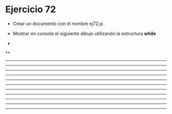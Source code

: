 # Ejercicio 72

* Crear un documento con el nombre ej72.js
* Mostrar en consola el siguiente dibujo utilizando la estructura **while**

*
**
***
****
*****
******
*******
********
*********
**********
***********
************
*************